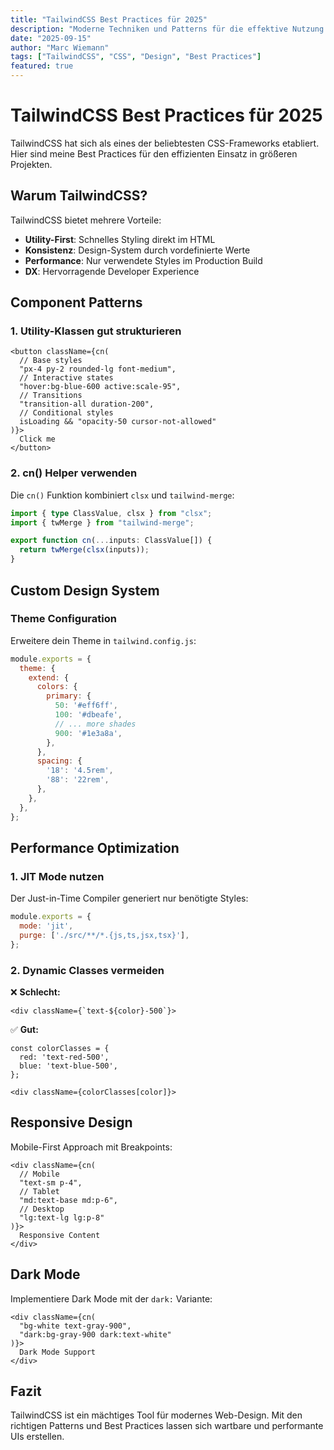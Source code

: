 ```yaml
---
title: "TailwindCSS Best Practices für 2025"
description: "Moderne Techniken und Patterns für die effektive Nutzung von TailwindCSS in großen Projekten."
date: "2025-09-15"
author: "Marc Wiemann"
tags: ["TailwindCSS", "CSS", "Design", "Best Practices"]
featured: true
---
```


# TailwindCSS Best Practices für 2025

TailwindCSS hat sich als eines der beliebtesten CSS-Frameworks etabliert. Hier sind meine Best Practices für den effizienten Einsatz in größeren Projekten.

## Warum TailwindCSS?

TailwindCSS bietet mehrere Vorteile:

- **Utility-First**: Schnelles Styling direkt im HTML
- **Konsistenz**: Design-System durch vordefinierte Werte
- **Performance**: Nur verwendete Styles im Production Build
- **DX**: Hervorragende Developer Experience

## Component Patterns

### 1. Utility-Klassen gut strukturieren

```tsx
<button className={cn(
  // Base styles
  "px-4 py-2 rounded-lg font-medium",
  // Interactive states
  "hover:bg-blue-600 active:scale-95",
  // Transitions
  "transition-all duration-200",
  // Conditional styles
  isLoading && "opacity-50 cursor-not-allowed"
)}>
  Click me
</button>
```

### 2. cn() Helper verwenden

Die `cn()` Funktion kombiniert `clsx` und `tailwind-merge`:

```typescript
import { type ClassValue, clsx } from "clsx";
import { twMerge } from "tailwind-merge";

export function cn(...inputs: ClassValue[]) {
  return twMerge(clsx(inputs));
}
```

## Custom Design System

### Theme Configuration

Erweitere dein Theme in `tailwind.config.js`:

```javascript
module.exports = {
  theme: {
    extend: {
      colors: {
        primary: {
          50: '#eff6ff',
          100: '#dbeafe',
          // ... more shades
          900: '#1e3a8a',
        },
      },
      spacing: {
        '18': '4.5rem',
        '88': '22rem',
      },
    },
  },
};
```

## Performance Optimization

### 1. JIT Mode nutzen

Der Just-in-Time Compiler generiert nur benötigte Styles:

```javascript
module.exports = {
  mode: 'jit',
  purge: ['./src/**/*.{js,ts,jsx,tsx}'],
};
```

### 2. Dynamic Classes vermeiden

❌ **Schlecht:**
```tsx
<div className={`text-${color}-500`}>
```

✅ **Gut:**
```tsx
const colorClasses = {
  red: 'text-red-500',
  blue: 'text-blue-500',
};

<div className={colorClasses[color]}>
```

## Responsive Design

Mobile-First Approach mit Breakpoints:

```tsx
<div className={cn(
  // Mobile
  "text-sm p-4",
  // Tablet
  "md:text-base md:p-6",
  // Desktop
  "lg:text-lg lg:p-8"
)}>
  Responsive Content
</div>
```

## Dark Mode

Implementiere Dark Mode mit der `dark:` Variante:

```tsx
<div className={cn(
  "bg-white text-gray-900",
  "dark:bg-gray-900 dark:text-white"
)}>
  Dark Mode Support
</div>
```

## Fazit

TailwindCSS ist ein mächtiges Tool für modernes Web-Design. Mit den richtigen Patterns und Best Practices lassen sich wartbare und performante UIs erstellen.
